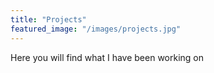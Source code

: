 ```yaml
---
title: "Projects"
featured_image: "/images/projects.jpg"
---
```

Here you will find what I have been working on

